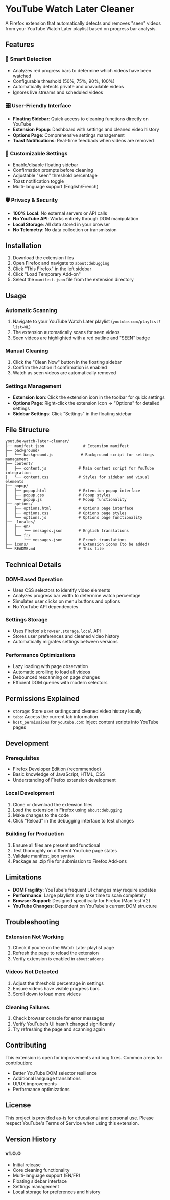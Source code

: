# YouTube Watch Later Cleaner

A Firefox extension that automatically detects and removes "seen" videos from your YouTube Watch Later playlist based on progress bar analysis.

## Features

### 🎯 Smart Detection
- Analyzes red progress bars to determine which videos have been watched
- Configurable threshold (50%, 75%, 90%, 100%)
- Automatically detects private and unavailable videos
- Ignores live streams and scheduled videos

### 🎛️ User-Friendly Interface
- **Floating Sidebar**: Quick access to cleaning functions directly on YouTube
- **Extension Popup**: Dashboard with settings and cleaned video history
- **Options Page**: Comprehensive settings management
- **Toast Notifications**: Real-time feedback when videos are removed

### 🔧 Customizable Settings
- Enable/disable floating sidebar
- Confirmation prompts before cleaning
- Adjustable "seen" threshold percentage
- Toast notification toggle
- Multi-language support (English/French)

### 🛡️ Privacy & Security
- **100% Local**: No external servers or API calls
- **No YouTube API**: Works entirely through DOM manipulation
- **Local Storage**: All data stored in your browser
- **No Telemetry**: No data collection or transmission

## Installation

1. Download the extension files
2. Open Firefox and navigate to `about:debugging`
3. Click "This Firefox" in the left sidebar
4. Click "Load Temporary Add-on"
5. Select the `manifest.json` file from the extension directory

## Usage

### Automatic Scanning
1. Navigate to your YouTube Watch Later playlist (`youtube.com/playlist?list=WL`)
2. The extension automatically scans for seen videos
3. Seen videos are highlighted with a red outline and "SEEN" badge

### Manual Cleaning
1. Click the "Clean Now" button in the floating sidebar
2. Confirm the action if confirmation is enabled
3. Watch as seen videos are automatically removed

### Settings Management
- **Extension Icon**: Click the extension icon in the toolbar for quick settings
- **Options Page**: Right-click the extension icon → "Options" for detailed settings
- **Sidebar Settings**: Click "Settings" in the floating sidebar

## File Structure

```
youtube-watch-later-cleaner/
├── manifest.json                 # Extension manifest
├── background/
│   └── background.js            # Background script for settings management
├── content/
│   ├── content.js              # Main content script for YouTube integration
│   └── content.css             # Styles for sidebar and visual elements
├── popup/
│   ├── popup.html              # Extension popup interface
│   ├── popup.css               # Popup styles
│   └── popup.js                # Popup functionality
├── options/
│   ├── options.html            # Options page interface
│   ├── options.css             # Options page styles
│   └── options.js              # Options page functionality
├── _locales/
│   ├── en/
│   │   └── messages.json       # English translations
│   └── fr/
│       └── messages.json       # French translations
├── icons/                      # Extension icons (to be added)
└── README.md                   # This file
```

## Technical Details

### DOM-Based Operation
- Uses CSS selectors to identify video elements
- Analyzes progress bar width to determine watch percentage
- Simulates user clicks on menu buttons and options
- No YouTube API dependencies

### Settings Storage
- Uses Firefox's `browser.storage.local` API
- Stores user preferences and cleaned video history
- Automatically migrates settings between versions

### Performance Optimizations
- Lazy loading with page observation
- Automatic scrolling to load all videos
- Debounced rescanning on page changes
- Efficient DOM queries with modern selectors

## Permissions Explained

- `storage`: Store user settings and cleaned video history locally
- `tabs`: Access the current tab information
- `host_permissions` for `youtube.com`: Inject content scripts into YouTube pages

## Development

### Prerequisites
- Firefox Developer Edition (recommended)
- Basic knowledge of JavaScript, HTML, CSS
- Understanding of Firefox extension development

### Local Development
1. Clone or download the extension files
2. Load the extension in Firefox using `about:debugging`
3. Make changes to the code
4. Click "Reload" in the debugging interface to test changes

### Building for Production
1. Ensure all files are present and functional
2. Test thoroughly on different YouTube page states
3. Validate manifest.json syntax
4. Package as .zip file for submission to Firefox Add-ons

## Limitations

- **DOM Fragility**: YouTube's frequent UI changes may require updates
- **Performance**: Large playlists may take time to scan completely
- **Browser Support**: Designed specifically for Firefox (Manifest V2)
- **YouTube Changes**: Dependent on YouTube's current DOM structure

## Troubleshooting

### Extension Not Working
1. Check if you're on the Watch Later playlist page
2. Refresh the page to reload the extension
3. Verify extension is enabled in `about:addons`

### Videos Not Detected
1. Adjust the threshold percentage in settings
2. Ensure videos have visible progress bars
3. Scroll down to load more videos

### Cleaning Failures
1. Check browser console for error messages
2. Verify YouTube's UI hasn't changed significantly
3. Try refreshing the page and scanning again

## Contributing

This extension is open for improvements and bug fixes. Common areas for contribution:
- Better YouTube DOM selector resilience
- Additional language translations
- UI/UX improvements
- Performance optimizations

## License

This project is provided as-is for educational and personal use. Please respect YouTube's Terms of Service when using this extension.

## Version History

### v1.0.0
- Initial release
- Core cleaning functionality
- Multi-language support (EN/FR)
- Floating sidebar interface
- Settings management
- Local storage for preferences and history 
